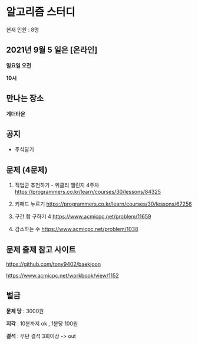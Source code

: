 # 알고리즘 스터디

현재 인원 : 8명

 

## 2021년 9월 5 일은 [온라인]

__일요일 오전__

__10시__


## 만나는 장소

__게더타운__

## 공지

- 주석달기


## 문제 (4문제)

1. 직업군 추천하기 - 위클리 챌린지 4주차
https://programmers.co.kr/learn/courses/30/lessons/84325

2. 키패드 누르기
https://programmers.co.kr/learn/courses/30/lessons/67256

3. 구간 합 구하기 4
https://www.acmicpc.net/problem/11659

4. 감소하는 수
https://www.acmicpc.net/problem/1038


## 문제 출제 참고 사이트 
https://github.com/tony9402/baekjoon

https://www.acmicpc.net/workbook/view/1152

## 벌금

__문제 당__ : 3000원

__지각__ :  10분까지 ok , 1분당 100원

__결석__ : 무단 결석 3회이상  -> out
